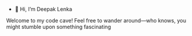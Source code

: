 - 👋 Hi, I’m Deepak Lenka

Welcome to my code cave! Feel free to wander around—who knows, you might stumble upon something fascinating


<!---
deepak-lenka/deepak-lenka is a ✨ special ✨ repository because its `README.md` (this file) appears on your GitHub profile.
You can click the Preview link to take a look at your changes.
--->
